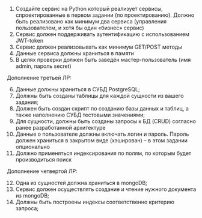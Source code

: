 1. Создайте сервис на Python который реализует сервисы, спроектированные в первом задании (по проектированию). Должно быть реализовано как минимум два сервиса (управления пользователем, и хотя бы один «бизнес» сервис)
2. Сервис должен поддерживать аутентификацию с использованием JWT-token
3. Сервис должен реализовывать как минимум GET/POST методы
4. Данные сервиса должны храниться в памяти
5. В целях проверки должен быть заведён мастер-пользователь (имя admin, пароль secret)

Дополнение третьей ЛР:

6. Данные должны храниться в СУБД PostgreSQL;
7. Должны быть созданы таблицы для каждой сущности из вашего задания;
8. Должен быть создан скрипт по созданию базы данных и таблиц, а также наполнению СУБД тестовыми значениями;
9. Для сущности, должны быть созданы запросы к БД (CRUD) согласно ранее разработанной архитектуре
10. Данные о пользователе должны включать логин и пароль. Пароль должен храниться в закрытом виде (хэширован) – в этом задании опционально
11. Должно применяться индексирования по полям, по которым будет производиться поиск

Дополнение четвертой ЛР:

12. Одна из сущностей должна храниться в mongoDB;
13. Сервис должен осуществлять создание и чтение нужного документа из mongoDB;
14. Должны быть построены индексы соответственно критерию запроса;
